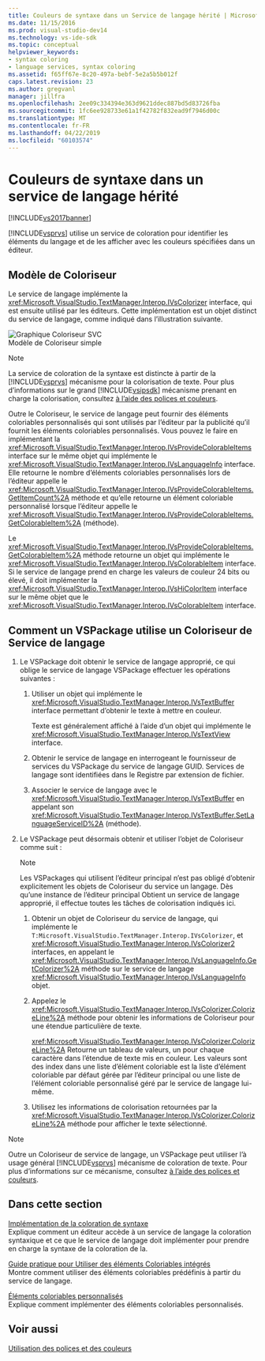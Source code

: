 ```yaml
---
title: Couleurs de syntaxe dans un Service de langage hérité | Microsoft Docs
ms.date: 11/15/2016
ms.prod: visual-studio-dev14
ms.technology: vs-ide-sdk
ms.topic: conceptual
helpviewer_keywords:
- syntax coloring
- language services, syntax coloring
ms.assetid: f65ff67e-8c20-497a-bebf-5e2a5b5b012f
caps.latest.revision: 23
ms.author: gregvanl
manager: jillfra
ms.openlocfilehash: 2ee09c334394e363d9621ddec887bd5d83726fba
ms.sourcegitcommit: 1fc6ee928733e61a1f42782f832ead9f7946d00c
ms.translationtype: MT
ms.contentlocale: fr-FR
ms.lasthandoff: 04/22/2019
ms.locfileid: "60103574"
---
```

# <a name="syntax-coloring-in-a-legacy-language-service"></a>Couleurs de syntaxe dans un service de langage hérité
[!INCLUDE[vs2017banner](../../includes/vs2017banner.md)]

[!INCLUDE[vsprvs](../../includes/vsprvs-md.md)] utilise un service de coloration pour identifier les éléments du langage et de les afficher avec les couleurs spécifiées dans un éditeur.  
  
## <a name="colorizer-model"></a>Modèle de Coloriseur  
 Le service de langage implémente la <xref:Microsoft.VisualStudio.TextManager.Interop.IVsColorizer> interface, qui est ensuite utilisé par les éditeurs. Cette implémentation est un objet distinct du service de langage, comme indiqué dans l’illustration suivante.  
  
 ![Graphique Coloriseur SVC](../../extensibility/internals/media/figlgsvccolorizer.gif "FigLgSvcColorizer")  
Modèle de Coloriseur simple  
  
> [!NOTE]
>  La service de coloration de la syntaxe est distincte à partir de la [!INCLUDE[vsprvs](../../includes/vsprvs-md.md)] mécanisme pour la colorisation de texte. Pour plus d’informations sur le grand [!INCLUDE[vsipsdk](../../includes/vsipsdk-md.md)] mécanisme prenant en charge la colorisation, consultez [à l’aide des polices et couleurs](../../extensibility/using-fonts-and-colors.md).  
  
 Outre le Coloriseur, le service de langage peut fournir des éléments coloriables personnalisés qui sont utilisés par l’éditeur par la publicité qu’il fournit les éléments coloriables personnalisés. Vous pouvez le faire en implémentant la <xref:Microsoft.VisualStudio.TextManager.Interop.IVsProvideColorableItems> interface sur le même objet qui implémente le <xref:Microsoft.VisualStudio.TextManager.Interop.IVsLanguageInfo> interface. Elle retourne le nombre d’éléments coloriables personnalisés lors de l’éditeur appelle le <xref:Microsoft.VisualStudio.TextManager.Interop.IVsProvideColorableItems.GetItemCount%2A> méthode et qu’elle retourne un élément coloriable personnalisé lorsque l’éditeur appelle le <xref:Microsoft.VisualStudio.TextManager.Interop.IVsProvideColorableItems.GetColorableItem%2A> (méthode).  
  
 Le <xref:Microsoft.VisualStudio.TextManager.Interop.IVsProvideColorableItems.GetColorableItem%2A> méthode retourne un objet qui implémente le <xref:Microsoft.VisualStudio.TextManager.Interop.IVsColorableItem> interface. Si le service de langage prend en charge les valeurs de couleur 24 bits ou élevé, il doit implémenter la <xref:Microsoft.VisualStudio.TextManager.Interop.IVsHiColorItem> interface sur le même objet que le <xref:Microsoft.VisualStudio.TextManager.Interop.IVsColorableItem> interface.  
  
## <a name="how-a-vspackage-uses-a-language-service-colorizer"></a>Comment un VSPackage utilise un Coloriseur de Service de langage  
  
1. Le VSPackage doit obtenir le service de langage approprié, ce qui oblige le service de langage VSPackage effectuer les opérations suivantes :  
  
    1. Utiliser un objet qui implémente le <xref:Microsoft.VisualStudio.TextManager.Interop.IVsTextBuffer> interface permettant d’obtenir le texte à mettre en couleur.  
  
         Texte est généralement affiché à l’aide d’un objet qui implémente le <xref:Microsoft.VisualStudio.TextManager.Interop.IVsTextView> interface.  
  
    2. Obtenir le service de langage en interrogeant le fournisseur de services du VSPackage du service de langage GUID. Services de langage sont identifiées dans le Registre par extension de fichier.  
  
    3. Associer le service de langage avec le <xref:Microsoft.VisualStudio.TextManager.Interop.IVsTextBuffer> en appelant son <xref:Microsoft.VisualStudio.TextManager.Interop.IVsTextBuffer.SetLanguageServiceID%2A> (méthode).  
  
2. Le VSPackage peut désormais obtenir et utiliser l’objet de Coloriseur comme suit :  
  
    > [!NOTE]
    >  Les VSPackages qui utilisent l’éditeur principal n’est pas obligé d’obtenir explicitement les objets de Coloriseur du service un langage. Dès qu’une instance de l’éditeur principal Obtient un service de langage approprié, il effectue toutes les tâches de colorisation indiqués ici.  
  
    1. Obtenir un objet de Coloriseur du service de langage, qui implémente le `T:Microsoft.VisualStudio.TextManager.Interop.IVsColorizer`, et <xref:Microsoft.VisualStudio.TextManager.Interop.IVsColorizer2> interfaces, en appelant le <xref:Microsoft.VisualStudio.TextManager.Interop.IVsLanguageInfo.GetColorizer%2A> méthode sur le service de langage <xref:Microsoft.VisualStudio.TextManager.Interop.IVsLanguageInfo> objet.  
  
    2. Appelez le <xref:Microsoft.VisualStudio.TextManager.Interop.IVsColorizer.ColorizeLine%2A> méthode pour obtenir les informations de Coloriseur pour une étendue particulière de texte.  
  
         <xref:Microsoft.VisualStudio.TextManager.Interop.IVsColorizer.ColorizeLine%2A> Retourne un tableau de valeurs, un pour chaque caractère dans l’étendue de texte mis en couleur. Les valeurs sont des index dans une liste d’élément coloriable est la liste d’élément coloriable par défaut gérée par l’éditeur principal ou une liste de l’élément coloriable personnalisé géré par le service de langage lui-même.  
  
    3. Utilisez les informations de colorisation retournées par la <xref:Microsoft.VisualStudio.TextManager.Interop.IVsColorizer.ColorizeLine%2A> méthode pour afficher le texte sélectionné.  
  
> [!NOTE]
>  Outre un Coloriseur de service de langage, un VSPackage peut utiliser l’à usage général [!INCLUDE[vsprvs](../../includes/vsprvs-md.md)] mécanisme de coloration de texte. Pour plus d’informations sur ce mécanisme, consultez [à l’aide des polices et couleurs](../../extensibility/using-fonts-and-colors.md).  
  
## <a name="in-this-section"></a>Dans cette section  
 [Implémentation de la coloration de syntaxe](../../extensibility/internals/implementing-syntax-coloring.md)  
 Explique comment un éditeur accède à un service de langage la coloration syntaxique et ce que le service de langage doit implémenter pour prendre en charge la syntaxe de la coloration de la.  
  
 [Guide pratique pour Utiliser des éléments Coloriables intégrés](../../extensibility/internals/how-to-use-built-in-colorable-items.md)  
 Montre comment utiliser des éléments coloriables prédéfinis à partir du service de langage.  
  
 [Éléments coloriables personnalisés](../../extensibility/internals/custom-colorable-items.md)  
 Explique comment implémenter des éléments coloriables personnalisés.  
  
## <a name="see-also"></a>Voir aussi  
 [Utilisation des polices et des couleurs](../../extensibility/using-fonts-and-colors.md)
